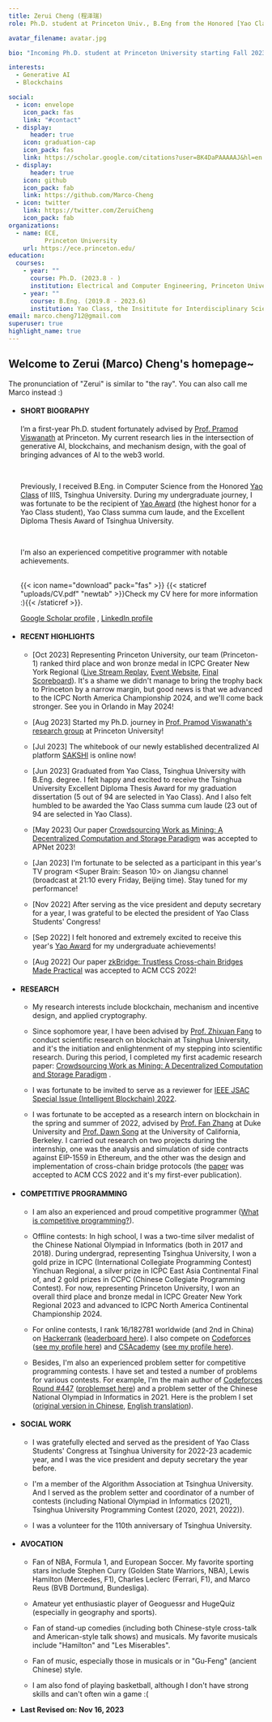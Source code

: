 ```yaml
---
title: Zerui Cheng (程泽瑞)
role: Ph.D. student at Princeton Univ., B.Eng from the Honored [Yao Class](https://iiis.tsinghua.edu.cn/en/yaoclass/) of Tsinghua University

avatar_filename: avatar.jpg

bio: "Incoming Ph.D. student at Princeton University starting Fall 2023, B.Eng at the Honored [Yao Class](https://iiis.tsinghua.edu.cn/en/yaoclass/) of Tsinghua University "

interests:
  - Generative AI
  - Blockchains

social:
  - icon: envelope
    icon_pack: fas
    link: "#contact"
  - display:
      header: true
    icon: graduation-cap
    icon_pack: fas
    link: https://scholar.google.com/citations?user=BK4DaPAAAAAJ&hl=en
  - display:
      header: true
    icon: github
    icon_pack: fab
    link: https://github.com/Marco-Cheng
  - icon: twitter
    link: https://twitter.com/ZeruiCheng
    icon_pack: fab
organizations:
  - name: ECE,  
          Princeton University
    url: https://ece.princeton.edu/
education:
  courses:
    - year: ""
      course: Ph.D. (2023.8 - )
      institution: Electrical and Computer Engineering, Princeton University
    - year: ""
      course: B.Eng. (2019.8 - 2023.6)
      institution: Yao Class, the Insititute for Interdisciplinary Sciences (IIIS), Tsinghua University
email: marco.cheng712@gmail.com
superuser: true
highlight_name: true
---
```

## Welcome to Zerui (Marco) Cheng's homepage~

The pronunciation of "Zerui" is similar to "the ray". You can also call me Marco instead :)



* #### **SHORT BIOGRAPHY**

  I’m a first-year Ph.D. student fortunately advised by [Prof. Pramod Viswanath](https://ece.princeton.edu/people/pramod-viswanath) at Princeton. My current research lies in the intersection of generative AI, blockchains, and mechanism design, with the goal of bringing advances of AI to the web3 world. <br/>

  <br/>

  

  Previously, I received B.Eng. in Computer Science from the Honored [Yao Class](https://iiis.tsinghua.edu.cn/en/yaoclass/) of IIIS, Tsinghua University. During my undergraduate journey, I was fortunate to be the recipient of [Yao Award](https://iiis.tsinghua.edu.cn/en/list-673-1.html) (the highest honor for a Yao Class student), Yao Class summa cum laude, and the Excellent Diploma Thesis Award of Tsinghua University.   <br/>

  <br/>

  

  I'm also an experienced competitive programmer with notable achievements.  <br/><br/>

  

  

   {{< icon name="download" pack="fas" >}}  {{< staticref "uploads/CV.pdf" "newtab" >}}Check my CV here for more information :){{< /staticref >}}. 

   [Google Scholar profile](https://scholar.google.com/citations?user=BK4DaPAAAAAJ&hl=en&oi=ao)  ,   [LinkedIn profile](https://www.linkedin.com/in/zerui-cheng-003b08235/)

  

* #### RECENT HIGHLIGHTS

  * [Oct 2023] Representing Princeton University, our team (Princeton-1) ranked third place and won bronze medal in ICPC Greater New York Regional ([Live Stream Replay](https://www.youtube.com/watch?v=8imxmuXyOCY), [Event Website](http://acmgnyr.org/year2023/), [Final Scoreboard](http://acmgnyr.org/year2023/scoreboard_final/index.html)). It's a shame we didn't manage to bring the trophy back to Princeton by a narrow margin, but good news is that we advanced to the ICPC North America Championship 2024, and we'll come back stronger. See you in Orlando in May 2024!
    
  * [Aug 2023] Started my Ph.D. journey in  [Prof. Pramod Viswanath's research group](https://web3.princeton.edu/) at Princeton University!

  * [Jul 2023] The whitebook of our newly established decentralized AI platform [SAKSHI](https://arxiv.org/pdf/2307.16562.pdf) is online now! 

  * [Jun 2023] Graduated from Yao Class, Tsinghua University with B.Eng. degree. I felt happy and excited to receive the Tsinghua University Excellent Diploma Thesis Award for my graduation dissertation (5 out of 94 are selected in Yao Class). And I also felt humbled to be awarded the Yao Class summa cum laude (23 out of 94 are selected in Yao Class).
  
  * [May 2023] Our paper [Crowdsourcing Work as Mining: A Decentralized Computation and Storage Paradigm](https://dl.acm.org/doi/abs/10.1145/3600061.3603177) was accepted to APNet 2023! 
  
  * [Jan 2023] I‘m fortunate to be selected as a participant in this year's TV program <Super Brain: Season 10> on Jiangsu channel (broadcast at 21:10 every Friday, Beijing time). Stay tuned for my performance!
  
  * [Nov 2022] After serving as the vice president and deputy secretary for a year, I was grateful to be elected the president of Yao Class Students' Congress!
  
  * [Sep 2022] I felt honored and extremely excited to receive this year's [Yao Award](https://iiis.tsinghua.edu.cn/en/list-673-1.html) for my undergraduate achievements!
  
  * [Aug 2022] Our paper [zkBridge: Trustless Cross-chain Bridges Made Practical](https://dl.acm.org/doi/abs/10.1145/3548606.3560652) was accepted to ACM CCS 2022! 
  
    
  
  



* #### **RESEARCH**

  * My research interests include blockchain, mechanism and incentive design, and applied cryptography.

  * Since sophomore year, I have been advised by [Prof. Zhixuan Fang](https://people.iiis.tsinghua.edu.cn/~fang/) to conduct scientific research on blockchain at Tsinghua University, and it's the initiation and enlightenment of my stepping into scientific research. During this period, I completed my first academic research paper: [Crowdsourcing Work as Mining: A Decentralized Computation and Storage Paradigm](https://arxiv.org/pdf/2211.06669.pdf) .

  * I was fortunate to be invited to serve as a reviewer for [IEEE JSAC Special Issue (Intelligent Blockchain) 2022](https://www.comsoc.org/publications/journals/ieee-jsac/cfp/intelligent-blockchain-future-communications-and-networking).

  * I was fortunate to be accepted as a research intern on blockchain in the spring and summer of 2022, advised by [Prof. Fan Zhang](https://fanzhang.me) at Duke University and [Prof. Dawn Song](https://people.eecs.berkeley.edu/~dawnsong/) at the University of California, Berkeley. I carried out research on two projects during the internship, one was the analysis and simulation of side contracts against EIP-1559 in Ethereum, and the other was the design and implementation of cross-chain bridge protocols (the [paper](https://dl.acm.org/doi/10.1145/3548606.3560652) was accepted to ACM CCS 2022 and it's my first-ever publication).

    

* #### **COMPETITIVE PROGRAMMING**

  * I am also an experienced and proud competitive programmer ([What is competitive programming?](https://en.wikipedia.org/wiki/Competitive_programming)).

  * Offline contests:  In high school, I was a two-time silver medalist of the Chinese National Olympiad in Informatics (both in 2017 and 2018). During undergrad, representing Tsinghua University, I won a gold prize in ICPC (International Collegiate Programming Contest) Yinchuan Regional, a silver prize in ICPC East Asia Continental Final of, and 2 gold prizes in CCPC (Chinese Collegiate Programming Contest). For now, representing Princeton University, I won an overall third place and bronze medal in ICPC Greater New York Regional 2023 and advanced to ICPC North America Continental Championship 2024.

  * For online contests, I rank 16/182781 worldwide (and 2nd in China) on [Hackerrank](https://www.hackerrank.com/) ([leaderboard here](https://www.hackerrank.com/leaderboard)).  I also compete on [Codeforces](https://codeforces.com/) ([see my profile here](https://codeforces.com/profile/Marco_L_T)) and [CSAcademy](https://csacademy.com/) ([see my profile here](https://csacademy.com/user/Marco_L_T)).

  * Besides, I'm also an experienced problem setter for competitive programming contests. I have set and tested a number of problems for various contests. For example, I'm the main author of [Codeforces Round #447](https://codeforces.com/blog/entry/55858) ([problemset here](https://codeforces.com/contest/894)) and a problem setter of the Chinese National Olympiad in Informatics in 2021. Here is the problem I set ([original version in Chinese](https://uoj.ac/problem/676), [English translation](https://www.acmicpc.net/problem/25068)). 

    

* #### **SOCIAL WORK**

  * I was gratefully elected and served as the president of Yao Class Students' Congress at Tsinghua University for 2022-23 academic year, and I was the vice president and deputy secretary the year before.

  * I'm a member of the Algorithm Association at Tsinghua University. And I served as the problem setter and coordinator of a number of contests (including National Olympiad in Informatics (2021), Tsinghua University Programming Contest (2020, 2021, 2022)).

  * I was a volunteer for the 110th anniversary of Tsinghua University.

    

* #### AVOCATION

  * Fan of NBA, Formula 1, and European Soccer. My favorite sporting stars include Stephen Curry (Golden State Warriors, NBA), Lewis Hamilton (Mercedes, F1), Charles Leclerc (Ferrari, F1), and Marco Reus (BVB Dortmund, Bundesliga). 
  
  * Amateur yet enthusiastic player of Geoguessr and HugeQuiz (especially in geography and sports).
  
  * Fan of stand-up comedies (including both Chinese-style cross-talk and American-style talk shows) and musicals. My favorite musicals include "Hamilton" and "Les Miserables".
  
  * Fan of music, especially those in musicals or in "Gu-Feng" (ancient Chinese) style.
  
  * I am also fond of playing basketball, although I don't have strong skills and can't often win a game :(
  
    
  
* **Last Revised on: Nov 16, 2023**